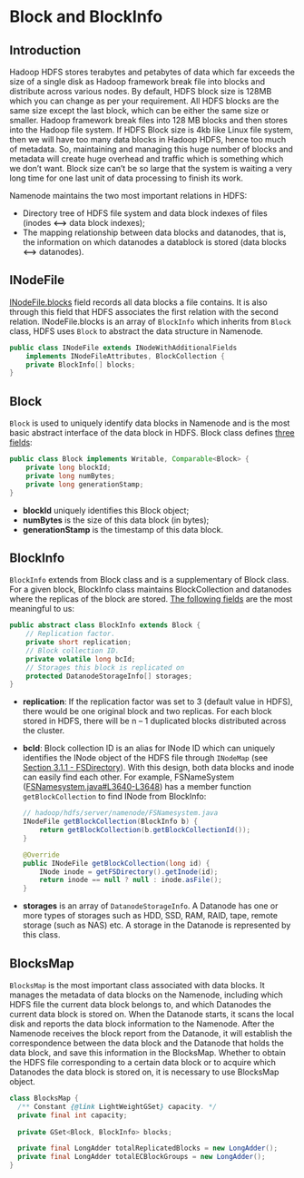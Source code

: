 # Block and BlockInfo

## Introduction

Hadoop HDFS stores terabytes and petabytes of data which far exceeds the size of a single disk as Hadoop framework break file into blocks and distribute across various nodes. By default, HDFS block size is 128MB which you can change as per your requirement. All HDFS blocks are the same size except the last block, which can be either the same size or smaller. Hadoop framework break files into 128 MB blocks and then stores into the Hadoop file system.  If HDFS Block size is 4kb like Linux file system, then we will have too many data blocks in Hadoop HDFS, hence too much of metadata. So, maintaining and managing this huge number of blocks and metadata will create huge overhead and traffic which is something which we don’t want. Block size can’t be so large that the system is waiting a very long time for one last unit of data processing to finish its work.

Namenode maintains the two most important relations in HDFS:

- Directory tree of HDFS file system and data block indexes of files (inodes **<-->** data block indexes);
- The mapping relationship between data blocks and datanodes, that is, the information on which datanodes a datablock is stored (data blocks **<-->** datanodes).

## INodeFile

[INodeFile.blocks](https://github.com/DSL-UMD/hadoop-calvin/blob/calvin/hadoop-hdfs-project/hadoop-hdfs/src/main/java/org/apache/hadoop/hdfs/server/namenode/INodeFile.java#L251) field records all data blocks a file contains. It is also through this field that HDFS associates the first relation with the second relation. INodeFile.blocks is an array of `BlockInfo` which inherits from `Block` class, HDFS uses `Block` to abstract the data structure in Namenode.

```java
public class INodeFile extends INodeWithAdditionalFields
    implements INodeFileAttributes, BlockCollection {
    private BlockInfo[] blocks;
}
```


## Block

`Block` is used to uniquely identify data blocks in Namenode and is the most basic abstract interface of the data block in HDFS. Block class defines [three fields](https://github.com/DSL-UMD/hadoop-calvin/blob/c337680e23ded375df17c09a878f719102a47773/hadoop-hdfs-project/hadoop-hdfs-client/src/main/java/org/apache/hadoop/hdfs/protocol/Block.java#L92-L94):

```java
public class Block implements Writable, Comparable<Block> {
    private long blockId;
    private long numBytes;
    private long generationStamp;
}
```

- **blockId** uniquely identifies this Block object;
- **numBytes** is the size of this data block (in bytes);
- **generationStamp** is the timestamp of this data block.

## BlockInfo

`BlockInfo` extends from Block class and is a supplementary of Block class. For a given block, BlockInfo class maintains BlockCollection and datanodes
where the replicas of the block are stored. [The following fields](https://github.com/DSL-UMD/hadoop-calvin/blob/c337680e23ded375df17c09a878f719102a47773/hadoop-hdfs-project/hadoop-hdfs/src/main/java/org/apache/hadoop/hdfs/server/blockmanagement/BlockInfo.java#L41-L64) are the most meaningful to us:

```java
public abstract class BlockInfo extends Block {
    // Replication factor.
    private short replication;
    // Block collection ID.
    private volatile long bcId;
    // Storages this block is replicated on
    protected DatanodeStorageInfo[] storages;
}
```

- **replication**: If the replication factor was set to 3 (default value in HDFS), there would be one original block and two replicas. For each block stored in HDFS, there will be n – 1 duplicated blocks distributed across the cluster.
- **bcId**: Block collection ID is an alias for INode ID which can uniquely identifies the INode object of the HDFS file through `INodeMap` (see [Section 3.1.1 - FSDirectory](https://dsl-umd.github.io/docs/metadata/inode/fsdirectory.html#fsdirectory)). With this design, both data blocks and inode can easily find each other. For example, FSNameSystem ([FSNamesystem.java#L3640-L3648](https://github.com/DSL-UMD/hadoop-calvin/blob/88528d2ef1ac4926c7716d35ad6c7cd3aa2bc5f0/hadoop-hdfs-project/hadoop-hdfs/src/main/java/org/apache/hadoop/hdfs/server/namenode/FSNamesystem.java#L3640-L3648)) has a member function `getBlockCollection` to find INode from BlockInfo:

    ```java
    // hadoop/hdfs/server/namenode/FSNamesystem.java
    INodeFile getBlockCollection(BlockInfo b) {
        return getBlockCollection(b.getBlockCollectionId());
    }

    @Override
    public INodeFile getBlockCollection(long id) {
        INode inode = getFSDirectory().getInode(id);
        return inode == null ? null : inode.asFile();
    }
    ```

- **storages** is an array of `DatanodeStorageInfo`. A Datanode has one or more types of storages such as HDD, SSD, RAM, RAID, tape, remote storage (such
as NAS) etc. A storage in the Datanode is represented by this class.

## BlocksMap

`BlocksMap` is the most important class associated with data blocks. It manages the metadata of data blocks on the Namenode, including which HDFS file the current data block belongs to, and which Datanodes the current data block is stored on. When the Datanode starts, it scans the local disk and reports the data block information to the Namenode. After the Namenode receives the block report from the Datanode, it will establish the correspondence between the data block and the Datanode that holds the data block, and save this information in the BlocksMap. Whether to obtain the HDFS file corresponding to a certain data block or to acquire which Datanodes the data block is stored on, it is necessary to use BlocksMap object.

```java
class BlocksMap {
  /** Constant {@link LightWeightGSet} capacity. */
  private final int capacity;
  
  private GSet<Block, BlockInfo> blocks;

  private final LongAdder totalReplicatedBlocks = new LongAdder();
  private final LongAdder totalECBlockGroups = new LongAdder();
}
```